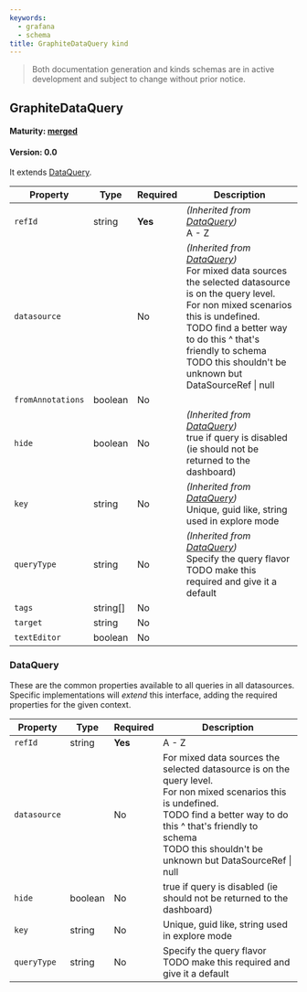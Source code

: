 ```yaml
---
keywords:
  - grafana
  - schema
title: GraphiteDataQuery kind
---
```

> Both documentation generation and kinds schemas are in active development and subject to change without prior notice.

## GraphiteDataQuery

#### Maturity: [merged](../../../maturity/#merged)
#### Version: 0.0



It extends [DataQuery](#dataquery).

| Property          | Type     | Required | Description                                                                                                                                                                                                                                                                                            |
|-------------------|----------|----------|--------------------------------------------------------------------------------------------------------------------------------------------------------------------------------------------------------------------------------------------------------------------------------------------------------|
| `refId`           | string   | **Yes**  | *(Inherited from [DataQuery](#dataquery))*<br/>A - Z                                                                                                                                                                                                                                                   |
| `datasource`      |          | No       | *(Inherited from [DataQuery](#dataquery))*<br/>For mixed data sources the selected datasource is on the query level.<br/>For non mixed scenarios this is undefined.<br/>TODO find a better way to do this ^ that's friendly to schema<br/>TODO this shouldn't be unknown but DataSourceRef &#124; null |
| `fromAnnotations` | boolean  | No       |                                                                                                                                                                                                                                                                                                        |
| `hide`            | boolean  | No       | *(Inherited from [DataQuery](#dataquery))*<br/>true if query is disabled (ie should not be returned to the dashboard)                                                                                                                                                                                  |
| `key`             | string   | No       | *(Inherited from [DataQuery](#dataquery))*<br/>Unique, guid like, string used in explore mode                                                                                                                                                                                                          |
| `queryType`       | string   | No       | *(Inherited from [DataQuery](#dataquery))*<br/>Specify the query flavor<br/>TODO make this required and give it a default                                                                                                                                                                              |
| `tags`            | string[] | No       |                                                                                                                                                                                                                                                                                                        |
| `target`          | string   | No       |                                                                                                                                                                                                                                                                                                        |
| `textEditor`      | boolean  | No       |                                                                                                                                                                                                                                                                                                        |

### DataQuery

These are the common properties available to all queries in all datasources.
Specific implementations will *extend* this interface, adding the required
properties for the given context.

| Property     | Type    | Required | Description                                                                                                                                                                                                                                             |
|--------------|---------|----------|---------------------------------------------------------------------------------------------------------------------------------------------------------------------------------------------------------------------------------------------------------|
| `refId`      | string  | **Yes**  | A - Z                                                                                                                                                                                                                                                   |
| `datasource` |         | No       | For mixed data sources the selected datasource is on the query level.<br/>For non mixed scenarios this is undefined.<br/>TODO find a better way to do this ^ that's friendly to schema<br/>TODO this shouldn't be unknown but DataSourceRef &#124; null |
| `hide`       | boolean | No       | true if query is disabled (ie should not be returned to the dashboard)                                                                                                                                                                                  |
| `key`        | string  | No       | Unique, guid like, string used in explore mode                                                                                                                                                                                                          |
| `queryType`  | string  | No       | Specify the query flavor<br/>TODO make this required and give it a default                                                                                                                                                                              |


